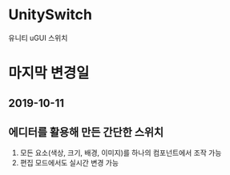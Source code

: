 # UnitySwitch
유니티 uGUI 스위치

# 마지막 변경일
## 2019-10-11


## 에디터를 활용해 만든 간단한 스위치



<ol>
<li> 모든 요소(색상, 크기, 배경, 이미지)를 하나의 컴포넌트에서 조작 가능</li>
<li> 편집 모드에서도 실시간 변경 가능</li>
</ol>
